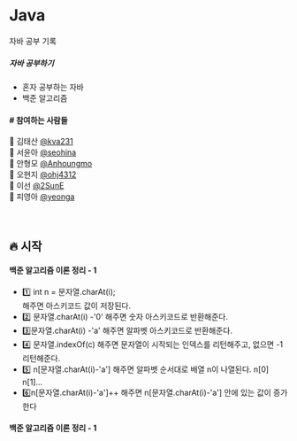 # Java
자바 공부 기록

<h5>자바 공부하기</h5>
<ul>
   <li>혼자 공부하는 자바</li>
   <li>백준 알고리즘</li>
</ul>


<h4> # 참여하는 사람들 </h4>

:man: 김태산 <a href="https://github.com/kva231"> @kva231</a> <br>
:woman: 서윤아 <a href="https://github.com/seohina"> @seohina</a> <br>
:boy: 안형모 <a href="https://github.com/Anhoungmo"> @Anhoungmo</a> <br>
:baby: 오현지 <a href="https://github.com/ohj4312"> @ohj4312</a> <br>
:princess: 이선 <a href="https://github.com/2SunE"> @2SunE</a> <br>
:girl: 피영아 <a href="https://github.com/yeonga"> @yeonga</a> <br><br><br>

## 🔥 시작

<h4>백준 알고리즘 이론 정리 - 1</h4>
<ul>
	<li>1️⃣ int n = 문자열.charAt(i); </li>
	해주면 아스키코드 값이 저장된다. <br>
	<li>2️⃣ 문자열.charAt(i) -'0'
	해주면 숫자 아스키코드로 반환해준다. </li>
	<li>3️⃣문자열.charAt(i) -'a'
	해주면 알파벳 아스키코드로 반환해준다. </li>
	<li>4️⃣ 문자열.indexOf(c)
	해주면 문자열이 시작되는 인덱스를 리턴해주고, 없으면 -1 리턴해준다.  </li>
	<li>5️⃣ n[문자열.charAt(i)-'a']
	해주면 알파벳 순서대로 배열 n이 나열된다. n[0] n[1]...  </li>
	<li>6️⃣n[문자열.charAt(i)-'a']++
	해주면 n[문자열.charAt(i)-'a'] 안에 있는 값이 증가한다  </li>
</ul>

<h4>백준 알고리즘 이론 정리 - 1</h4>